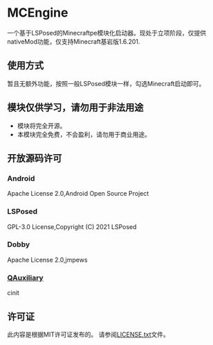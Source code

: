 # MCEngine
一个基于LSPosed的Minecraftpe模块化启动器。现处于立项阶段，仅提供nativeMod功能，仅支持Minecraft基岩版1.6.201.
## 使用方式
暂且无额外功能，按照一般LSPosed模块一样，勾选Minecraft启动即可。
## 模块仅供学习，请勿用于非法用途
- 模块将完全开源。
- 本模块完全免费，不会盈利，请勿用于商业用途。
## 开放源码许可
### Android
Apache License 2.0,Android Open Source Project
### LSPosed
GPL-3.0 License,Copyright (C) 2021 LSPosed
### Dobby
Apache License 2.0,jmpews
### [QAuxiliary](https://github.com/cinit/QAuxiliary)
cinit
## 许可证
此内容是根据MIT许可证发布的。
请参阅[LICENSE.txt](LICENSE.txt)文件。